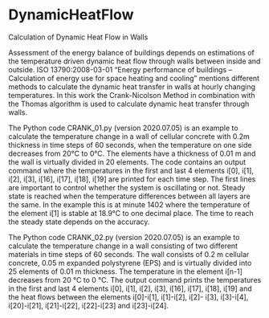 # DynamicHeatFlow
Calculation of Dynamic Heat Flow in Walls

Assessment of the energy balance of buildings depends on estimations of the temperature driven dynamic heat flow through walls between inside and outside. ISO 13790:2008-03-01 “Energy performance of buildings – Calculation of energy use for space heating and cooling” mentions different methods to calculate the dynamic heat transfer in walls at hourly changing temperatures.
In this work the Crank-Nicolson Method in combination with the Thomas algorithm is used to calculate dynamic heat transfer through walls.

The Python code CRANK_01.py (version 2020.07.05) is an example to calculate the temperature change in a wall of cellular concrete with 0.2m thickness in time steps of 60 seconds, when the temperature on one side decreases from 20°C to 0°C. The elements have a thickness of 0.01 m and the wall is virtually divided in 20 elements. The code contains an output command where the temperatures in the first and last 4 elements i[0], i[1], i[2], i[3], i[16], i[17], i[18], i[19] are printed for each time step. The first lines are important to control whether the system is oscillating or not.
Steady state is reached when the temperature differences between all layers are the same. In the example this is at minute 1402 where the temperature of the element i[1] is stable at 18.9°C to one decimal place. The time to reach the steady state depends on the accuracy.

The Python code CRANK_02.py (version 2020.07.05) is an example to calculate the temperature change in a wall consisting of two different materials in time steps of 60 seconds. The wall consists of 0.2 m cellular concrete, 0.05 m expanded polystyrene (EPS) and is virtually divided into 25 elements of 0.01 m thickness. The temperature in the element i[n-1] decreases from 20 °C to 0 °C.
The output command prints the temperatures in the first and last 4 elements i[0], i[1], i[2], i[3], i[16], i[17], i[18], i[19] and the heat flows between the elements i[0]-i[1], i[1]-i[2], i[2]- i[3], i[3]-i[4], i[20]-i[21], i[21]-i[22], i[22]-i[23] and i[23]-i[24].

